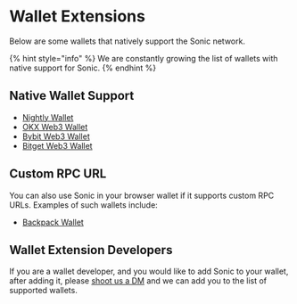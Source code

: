 # Wallet Extensions

Below are some wallets that natively support the Sonic network.

{% hint style="info" %}
We are constantly growing the list of wallets with native support for Sonic.
{% endhint %}

## Native Wallet Support

* [Nightly Wallet](https://nightly.app/)
* [OKX Web3 Wallet](https://www.okx.com/download)
* [Bybit Web3 Wallet](https://www.bybit.com/en/web3/home)
* [Bitget Web3 Wallet](https://web3.bitget.com/en/wallet-download)

## Custom RPC URL

You can also use Sonic in your browser wallet if it supports custom RPC URLs. Examples of such wallets include:

* [Backpack Wallet](https://backpack.app/)

## Wallet Extension Developers

If you are a wallet developer, and you would like to add Sonic to your wallet, after adding it, please [shoot us a DM](https://twitter.com/sonicsvm) and we can add you to the list of supported wallets.
